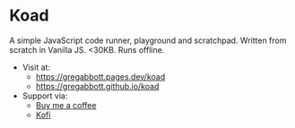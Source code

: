 # Koad
A simple JavaScript code runner, playground and scratchpad. Written from scratch in Vanilla JS. <30KB. Runs offline.

- Visit at:
  - https://gregabbott.pages.dev/koad
  - https://gregabbott.github.io/koad
- Support via:
  - [Buy me a coffee](https://buymeacoffee.com/gregabbott)
  - [Kofi](https://ko-fi.com/gregabbott)
